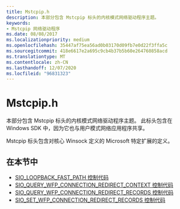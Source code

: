```yaml
---
title: Mstcpip.h
description: 本部分包含 Mstcpip 标头的内核模式网络驱动程序主题。
keywords:
- Mstcpip 网络驱动程序
ms.date: 08/08/2017
ms.localizationpriority: medium
ms.openlocfilehash: 35447af75ea56ad0b03170d09fb7e0d22f3ffa5c
ms.sourcegitcommit: 418e6617e2a695c9cb4b37b5b60e264760858acd
ms.translationtype: MT
ms.contentlocale: zh-CN
ms.lasthandoff: 12/07/2020
ms.locfileid: "96831323"
---
```

# <a name="mstcpiph"></a>Mstcpip.h

本部分包含 Mstcpip 标头的内核模式网络驱动程序主题。 此标头包含在 Windows SDK 中，因为它也与用户模式网络应用程序共享。

Mstcpip 标头包含对核心 Winsock 定义的 Microsoft 特定扩展的定义。

## <a name="in-this-section"></a>在本节中

* [SIO_LOOPBACK_FAST_PATH 控制代码](sio-loopback-fast-path.md)
* [SIO_QUERY_WFP_CONNECTION_REDIRECT_CONTEXT 控制代码](sio-query-wfp-connection-redirect-context.md)
* [SIO_QUERY_WFP_CONNECTION_REDIRECT_RECORDS 控制代码](sio-query-wfp-connection-redirect-records.md)
* [SIO_SET_WFP_CONNECTION_REDIRECT_RECORDS 控制代码](sio-set-wfp-connection-redirect-records.md)



